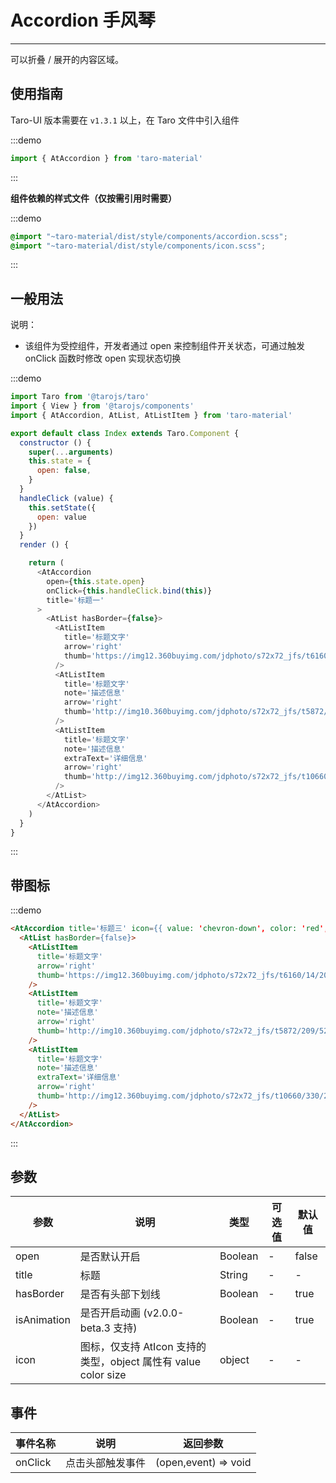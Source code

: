 # Accordion 手风琴

---
可以折叠 / 展开的内容区域。

## 使用指南

Taro-UI 版本需要在 `v1.3.1` 以上，在 Taro 文件中引入组件

:::demo
```js
import { AtAccordion } from 'taro-material'
```
:::

**组件依赖的样式文件（仅按需引用时需要）**

:::demo
```scss
@import "~taro-material/dist/style/components/accordion.scss";
@import "~taro-material/dist/style/components/icon.scss";
```
:::

## 一般用法

说明：

* 该组件为受控组件，开发者通过 open 来控制组件开关状态，可通过触发 onClick 函数时修改 open 实现状态切换

:::demo

```js
import Taro from '@tarojs/taro'
import { View } from '@tarojs/components'
import { AtAccordion, AtList, AtListItem } from 'taro-material'

export default class Index extends Taro.Component {
  constructor () {
    super(...arguments)
    this.state = {
      open: false,
    }
  }
  handleClick (value) {
    this.setState({
      open: value
    })
  }
  render () {

    return (
      <AtAccordion
        open={this.state.open}
        onClick={this.handleClick.bind(this)}
        title='标题一'
      >
        <AtList hasBorder={false}>
          <AtListItem
            title='标题文字'
            arrow='right'
            thumb='https://img12.360buyimg.com/jdphoto/s72x72_jfs/t6160/14/2008729947/2754/7d512a86/595c3aeeNa89ddf71.png'
          />
          <AtListItem
            title='标题文字'
            note='描述信息'
            arrow='right'
            thumb='http://img10.360buyimg.com/jdphoto/s72x72_jfs/t5872/209/5240187906/2872/8fa98cd/595c3b2aN4155b931.png'
          />
          <AtListItem
            title='标题文字'
            note='描述信息'
            extraText='详细信息'
            arrow='right'
            thumb='http://img12.360buyimg.com/jdphoto/s72x72_jfs/t10660/330/203667368/1672/801735d7/59c85643N31e68303.png'
          />
        </AtList>
      </AtAccordion>
    )
  }
}


```

:::

## 带图标

:::demo

```html
<AtAccordion title='标题三' icon={{ value: 'chevron-down', color: 'red', size: '15' }}>
  <AtList hasBorder={false}>
    <AtListItem
      title='标题文字'
      arrow='right'
      thumb='https://img12.360buyimg.com/jdphoto/s72x72_jfs/t6160/14/2008729947/2754/7d512a86/595c3aeeNa89ddf71.png'
    />
    <AtListItem
      title='标题文字'
      note='描述信息'
      arrow='right'
      thumb='http://img10.360buyimg.com/jdphoto/s72x72_jfs/t5872/209/5240187906/2872/8fa98cd/595c3b2aN4155b931.png'
    />
    <AtListItem
      title='标题文字'
      note='描述信息'
      extraText='详细信息'
      arrow='right'
      thumb='http://img12.360buyimg.com/jdphoto/s72x72_jfs/t10660/330/203667368/1672/801735d7/59c85643N31e68303.png'
    />
  </AtList>
</AtAccordion>
```

:::

## 参数

| 参数       | 说明                                   | 类型    | 可选值                                                              | 默认值   |
| ---------- | -------------------------------------- | ------- | ------------------------------------------------------------------- | -------- |
| open | 是否默认开启 | Boolean  | - | false |
| title | 标题 | String  | - | - |
| hasBorder | 是否有头部下划线 | Boolean  | - | true |
| isAnimation | 是否开启动画 (v2.0.0-beta.3 支持)| Boolean  | - | true |
| icon | 图标，仅支持 AtIcon 支持的类型，object 属性有 value color size  | object  | - | - |

## 事件

| 事件名称 | 说明          | 返回参数  |
|---------- |-------------- |---------- |
| onClick | 点击头部触发事件 | (open,event) => void |
